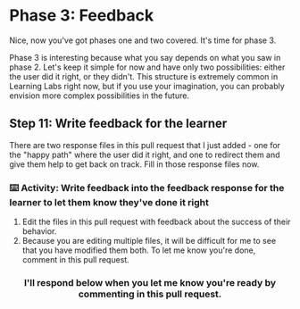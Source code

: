# Phase 3: Feedback

Nice, now you've got phases one and two covered. It's time for phase 3.

Phase 3 is interesting because what you say depends on what you saw in phase 2. Let's keep it simple for now and have only two possibilities: either the user did it right, or they didn't. This structure is extremely common in Learning Labs right now, but if you use your imagination, you can probably envision more complex possibilities in the future.

## Step 11: Write feedback for the learner

There are two response files in this pull request that I just added - one for the "happy path" where the user did it right, and one to redirect them and give them help to get back on track. Fill in those response files now.

### :keyboard: Activity: Write feedback into the feedback response for the learner to let them know they've done it right

1. Edit the files in this pull request with feedback about the success of their behavior.
1. Because you are editing multiple files, it will be difficult for me to see that you have modified them both. To let me  know you're done, comment in this pull request.

<h3 align="center">I'll respond below when you let me know you're ready by commenting in this pull request.</h3>
